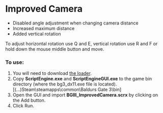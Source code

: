 # Improved Camera

- Disabled angle adjustment when changing camera distance
- Increased maximum distance
- Added vertical rotation

To adjust horizontal rotation use Q and E, vertical rotation use R and F or hold down the mouse middle button and move.

### To use:

1. You will need to download [the loader](https://github.com/LionAG/ScriptEngine/releases/download/0.2.6/SE.0.2.6.zip).
2. Copy **ScriptEngine.exe** and **ScriptEngineGUI.exe** to the game bin directory (where the bg3_dx11.exe file is located). [(...)Steam\steamapps\common\Baldurs Gate 3\bin]
3. Open the GUI and import **BGIII_ImprovedCamera.scrx** by clicking on the Add button.
4. Click Run.
